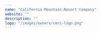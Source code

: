 ```yaml
---
name: "California Mountain Resort Company"
website: ""
description: ""
logo: "/images/owners/cmrc-logo.png"
---
```

